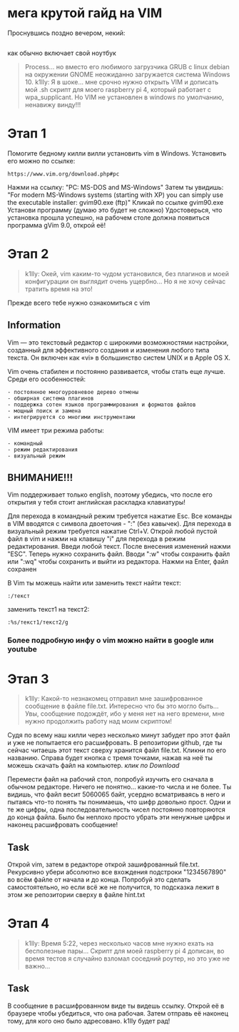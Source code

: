 # мега крутой гайд на VIM

Проснувшись поздно вечером, некий:
```k1lly_w1lly_project_log_iptables-gui_ssh-tunnel_vnc_@**$ec_ng1nX_h@pr0Xy_d3vs3c0p$_1***tage_company_21_school_e******m_11000001_00000001_s1mpl3_f1le_track3r_k1lly-git_xor_aes_D3bian_linux_gcc_make_g++_bash_masm32-64_asm_-W3ll_-W3rror_-W3xtra_crypt0r_st3aler_sqlite3_m@lwar3_an@lysing_x64-32dbg_ghidra_ida64_/home/k1lly/_fsociety_InfoSec_ssh-R-vbox:22:localhost:22-serveo.net_ssh-J-serveo.net-vbox@serveo.net-p22_PE/ELF-format_*.sh_*.txt_sudo-rm-rf-/*_K_1_L_L_Y_W_1_L_L_Y_P_R_O_J_E_C_T_c_blck_cpp_bot
```
как обычно включает свой ноутбук
> Process...
но вместо его любимого загрузчика GRUB с linux debian на окружении GNOME неожиданно загружается система Windows 10.
> k1lly: Я в шоке... мне срочно нужно открыть VIM и дописать мой .sh скрипт для моего raspberry pi 4, который работает с wpa_supplicant. Но VIM не установлен в windows по умолчанию, ненавижу винду!!!

# Этап 1
Помогите бедному килли вилли установить vim в Windows.
Установить его можно по ссылке:
```
https://www.vim.org/download.php#pc
```
Нажми на ссылку: "PC: MS-DOS and MS-Windows"
Затем ты увидишь: "For modern MS-Windows systems (starting with XP) you can simply use the executable installer:
    gvim90.exe (ftp)"
Кликай по ссылке gvim90.exe
Установи программу (думаю это будет не сложно)
Удостоверься, что установка прошла успешно, на рабочем столе должна появиться программа gVim 9.0, открой её!

# Этап 2
> k1lly: Окей, vim каким-то чудом установился, без плагинов и моей конфигурации он выглядит очень ущербно... Но я не хочу сейчас тратить время на это!

Прежде всего тебе нужно ознакомиться с vim

## Information
Vim — это текстовый редактор с широкими возможностями настройки, созданный для эффективного создания и изменения любого типа текста. Он включен как «vi» в большинство систем UNIX и в Apple OS X.

Vim очень стабилен и постоянно развивается, чтобы стать еще лучше. Среди его особенностей:
```
- постоянное многоуровневое дерево отмены
- обширная система плагинов
- поддержка сотен языков программирования и форматов файлов
- мощный поиск и замена
- интегрируется со многими инструментами
```

VIM имеет три режима работы:
```
- командный
- режим редактирования
- визуальный режим
```

## ВНИМАНИЕ!!!
Vim поддерживает только english, поэтому убедись, что после его открытия у тебя стоит английская раскладка клавиатуры!

Для перехода в командный режим требуется нажатие Esc. Все команды в VIM вводятся с символа двоеточия - ":" (без кавычек). Для перехода в визуальный режим требуется нажатие Ctrl+V.
Открой любой пустой файл в vim и нажми на клавишу "i" для перехода в режим редактирования. Введи любой текст. После внесения изменений нажми "ESC". Теперь нужно сохранить файл. Вводи ":w" чтобы сохранить файл или ":wq" чтобы сохранить и выйти из редактора. Нажми на Enter, файл сохранен



В Vim ты можешь найти или заменить текст
найти текст:
```
:/текст
```
заменить текст1 на текст2:
```
:%s/текст1/текст2/g
```

### Более подробную инфу о vim можно найти в google или youtube

# Этап 3
> k1lly: Какой-то незнакомец отправил мне зашифрованное сообщение в файле file.txt. Интересно что бы это могло быть... Увы, сообщение подождёт, ибо у меня нет на него времени, мне нужно продолжить работу над моим скриптом!

Судя по всему наш килли через несколько минут забудет про этот файл и уже не попытается его расшифровать. В репозитории github, где ты сейчас читаешь этот текст сверху хранится файл file.txt. Кликни по его названию. Справа будет кнопка с тремя точками, нажав на неё ты можешь скачать файл на компьютер.
*клик по Download*

Перемести файл на рабочий стол, попробуй изучить его сначала в обычном редакторе. Ничего не понятно... какие-то числа и не более.
Ты видишь, что файл весит 5060065 байт, усердно всматриваясь в него и пытаясь что-то понять ты понимаешь, что шифр довольно прост. Одни и те же цифры, одна последовательность чисел постоянно повторяются до конца файла.
Было бы неплохо просто убрать эти ненужные цифры и наконец расшифровать сообщение!

## Task
Открой vim, затем в редакторе открой зашифрованный file.txt. Рекурсивно убери абсолютно все вхождения подстроки "1234567890" во всём файле от начала и до конца.
Попробуй это сделать самостоятельно, но если всё же не получится, то подсказка лежит в этом же репозитории сверху в файле hint.txt

# Этап 4
> k1lly: Время 5:22, через несколько часов мне нужно ехать на бесполезные пары... Скрипт для моей raspberry pi 4 дописан, во время тестов я случайно взломал соседний роутер, но это уже не важно...

## Task
В сообщение в расшифрованном виде ты видешь ссылку. Открой её в браузере чтобы убедиться, что она рабочая. Затем отправь её наконец тому, для кого оно было адресовано. k1lly будет рад!
